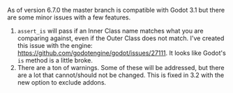 As of version 6.7.0 the master branch is compatible with Godot 3.1 but there are some minor issues with a few features.

1.  `assert_is` will pass if an Inner Class name matches what you are comparing against, even if the Outer Class does not match.  I've created this issue with the engine:  https://github.com/godotengine/godot/issues/27111.  It looks like Godot's `is` method is a little broke.
1.  There are a ton of warnings.  Some of these will be addressed, but there are a lot that cannot/should not be changed.  This is fixed in 3.2 with the new option to exclude addons.
